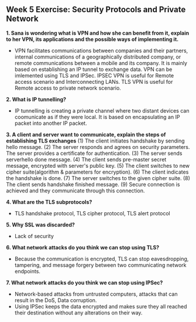 ## Week 5 Exercise: Security Protocols and Private Network

**1. Sana is wondering what is VPN and how she can benefit from it, explain to her VPN, its applications and the possible ways of implementing it.**
+ VPN facilitates communications between companies and their partners, internal communications of a geographically distributed company, or remote communications between a mobile and its company. It is mainly based on establishing an IP tunnel to exchange data. VPN can be imlemented using TLS and IPSec. IPSEC VPN is useful for 
Remote access scenario and Interconnecting LANs. TLS VPN is useful for Remote access to private network scenario.

**2. What is IP tunnelling?**
+  IP tunnelling is creating a private channel where two distant devices can coomunicate as if they were local. It is based on encapsulating an IP packet into another IP packet.

**3. A client and server want to communicate, explain the steps of establishing TLS exchanges**
(1) The client initiates handshake by sending hello message.
(2) The server responds and agrees on security parameters. The server provides a certificate for authentication.
(3) The server sends serverhello done message.
(4) The client sends pre-master secret message, encrypted with server's public key.
(5) The client switches to new cipher suite(algorithm & parameters for encryption).
(6) The client indicates the handshake is done.
(7) The server switches to the given cipher suite.
(8) The client sends handshake finished message.
(9) Secure connection is achieved and they communicate through this connection.

**4. What are the TLS subprotocols?**
+ TLS handshake protocol, TLS cipher protocol, TLS alert protocol
  
**5. Why SSL was discarded?**
+ Lack of security

**6. What network attacks do you think we can stop using TLS?**
+ Because the communication is encrypted, TLS can stop eavesdropping, tampering, and message forgery between two communicating network endpoints.

**7. What network attacks do you think we can stop using IPSec?**
+ Network-based attacks from untrusted computers, attacks that can result in the DoS, Data corruption.
+ Using IPSec  keeps the data encrypted and makes sure they all reached their destination without any alterations on their way.





